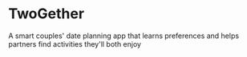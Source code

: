 # TwoGether
A smart couples' date planning app that learns preferences and helps partners find activities they'll both enjoy
